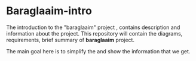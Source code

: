 # Baraglaaim-intro
The introduction to the "baraglaaim" project , contains description and information about the project.
This repository will contain the diagrams, requirements, brief summary of **baraglaaim** project.

The main goal here is to simplify the and show the information that we get.
